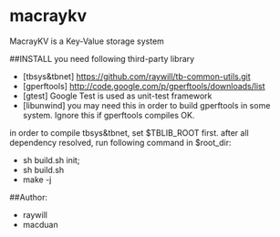 macraykv
========

MacrayKV is a Key-Value storage system

##INSTALL
you need following third-party library
* [tbsys&tbnet] https://github.com/raywill/tb-common-utils.git
* [gperftools] http://code.google.com/p/gperftools/downloads/list
* [gtest] Google Test is used as unit-test framework
* [libunwind] you may need this in order to build gperftools in some system. Ignore this if gperftools compiles OK.

in order to compile tbsys&tbnet, set $TBLIB_ROOT first.
after all dependency resolved, run following command in $root_dir:
* sh build.sh init;
* sh build.sh
* make -j

##Author:
* raywill
* macduan
